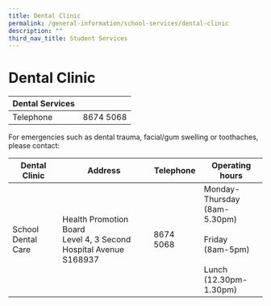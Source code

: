 ```yaml
---
title: Dental Clinic
permalink: /general-information/school-services/dental-clinic
description: ""
third_nav_title: Student Services
---
```


# **Dental Clinic**

| Dental Services 	|  	|
| ---	| ---	|
| Telephone 	| 8674 5068 	|

For emergencies such as dental trauma, facial/gum swelling or toothaches, please contact:

| Dental Clinic 	| Address 	| Telephone 	| Operating hours 	|
|---	|---	|---	|---	|
| School Dental Care 	| Health Promotion Board<br>Level 4, 3 Second Hospital Avenue S168937 	| 8674 5068 	| Monday- Thursday<br>(8am-5.30pm)<br><br>Friday<br>(8am-5pm)<br><br>Lunch<br>(12.30pm-1.30pm) 	|
